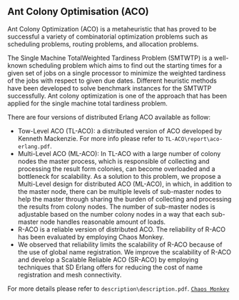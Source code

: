 Ant Colony Optimisation (ACO)
----------------------------
Ant Colony Optimization (ACO) is a metaheuristic that has proved to be successful a variety of combinatorial optimization problems such as scheduling problems, routing problems, and allocation problems.

The Single Machine TotalWeighted Tardiness Problem (SMTWTP) is a well-known scheduling problem which aims to find out the starting times for a given set of jobs on a single processor to minimize the weighted tardiness of the jobs with respect to given due dates. Different heuristic methods have been developed to solve benchmark instances for the SMTWTP successfully. Ant colony optimization is one of the approach that has been applied for the single machine total tardiness problem.

There are four versions of distributed Erlang ACO available as follow:
* Tow-Level ACO (TL-ACO): a distributed version of ACO developed by Kenneth Mackenzie. For more info please refer to `TL-ACO\report\aco-erlang.pdf`.
* Multi-Level ACO (ML-ACO): In TL-ACO with a large number of colony nodes the master process, which is responsible of collecting and processing the result form colonies, can become overloaded and a bottleneck for scalability. As a solution to this problem, we propose a Multi-Level design for distributed ACO (ML-ACO), in which, in addition to the master node, there can be multiple levels of sub-master nodes to help the master through sharing the burden of collecting and processing the results from colony nodes. The number of sub-master nodes is adjustable based on the number colony nodes in a way that each sub-master node handles reasonable amount of loads. 
* R-ACO is a reliable version of distributed ACO. The reliability of R-ACO has been evaluated by employing Chaos Monkey.
* We observed that reliability limits the scalability of R-ACO because of the use of global name registration. We improve the scalability of R-ACO and develop a Scalable Reliable ACO (SR-ACO) by employing techniques that SD Erlang offers for reducing the cost of name registration and mesh connectivity.

For more details please refer to `description\description.pdf`.
[`Chaos Monkey`](https://github.com/dLuna/chaos_monkey)
